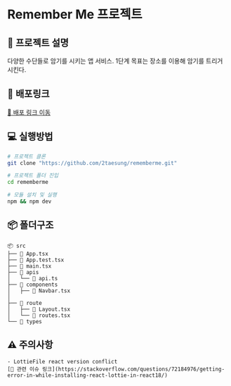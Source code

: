 # Remember Me 프로젝트

## 📖 프로젝트 설명

다양한 수단들로 암기를 시키는 앱 서비스.
1단계 목표는 장소를 이용해 암기를 트리거 시킨다.

## 🔗 배포링크

[🔗 배포 링크 이동]()

## 💻 실행방법

```bash
# 프로젝트 클론
git clone "https://github.com/2taesung/rememberme.git"

# 프로젝트 폴더 진입
cd rememberme

# 모듈 설치 및 실행
npm && npm dev
```

## 📦 폴더구조

```
📦 src
├── 📄 App.tsx
├── 🧪 App.test.tsx
├── 📄 main.tsx
├── 📂 apis
│   └── 📄 api.ts
├── 📂 components
│   ├── 📄 Navbar.tsx
│
├── 📂 route
│   ├── 📄 Layout.tsx
│   └── 📄 routes.tsx
└── 📂 types
```

## ⚠️ 주의사항

```
- LottieFile react version conflict
[🔗 관련 이슈 링크](https://stackoverflow.com/questions/72184976/getting-error-in-while-installing-react-lottie-in-react18/)
```
